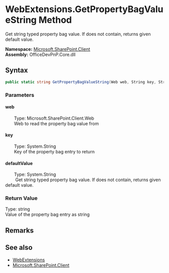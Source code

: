 # WebExtensions.GetPropertyBagValueString Method  
 Get string typed property bag value. If does not contain, returns given default value.   

**Namespace:** [Microsoft.SharePoint.Client](Microsoft.SharePoint.Client.md)  
**Assembly:** OfficeDevPnP.Core.dll  
## Syntax
```C#
public static string GetPropertyBagValueString(Web web, String key, String defaultValue)
```
### Parameters
#### web  
&emsp;&emsp;Type: Microsoft.SharePoint.Client.Web  
&emsp;&emsp;Web to read the property bag value from  

  

#### key  
&emsp;&emsp;Type: System.String  
&emsp;&emsp;Key of the property bag entry to return  

  

#### defaultValue  
&emsp;&emsp;Type: System.String  
&emsp;&emsp; Get string typed property bag value. If does not contain, returns given default value.   

  

### Return Value
Type: string  
Value of the property bag entry as string  


## Remarks
  
## See also
- [WebExtensions](Microsoft.SharePoint.Client.WebExtensions.md) 
- [Microsoft.SharePoint.Client](Microsoft.SharePoint.Client.md) 
